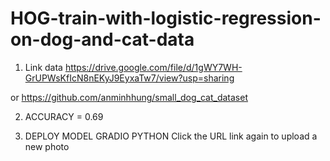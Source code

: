 # HOG-train-with-logistic-regression-on-dog-and-cat-data

1) Link data
https://drive.google.com/file/d/1gWY7WH-GrUPWsKfIcN8nEKyJ9EyxaTw7/view?usp=sharing

  or 
https://github.com/anminhhung/small_dog_cat_dataset

2) ACCURACY = 0.69

3) DEPLOY MODEL GRADIO PYTHON
Click the URL link again to upload a new photo
